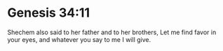 # Genesis 34:11

Shechem also said to her father and to her brothers, Let me find favor in your eyes, and whatever you say to me I will give.
